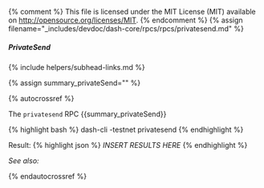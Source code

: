 {% comment %}
This file is licensed under the MIT License (MIT) available on
http://opensource.org/licenses/MIT.
{% endcomment %}
{% assign filename="_includes/devdoc/dash-core/rpcs/rpcs/privatesend.md" %}

##### PrivateSend
{% include helpers/subhead-links.md %}

{% assign summary_privateSend="" %}

{% autocrossref %}

The `privatesend` RPC {{summary_privateSend}}

{% highlight bash %}
dash-cli -testnet privatesend
{% endhighlight %}

Result:
{% highlight json %}
	*INSERT RESULTS HERE*
{% endhighlight %}

*See also:*

{% endautocrossref %}
